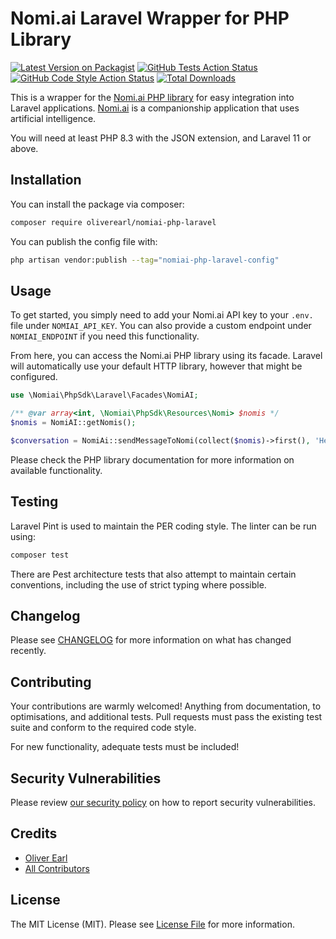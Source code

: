 # Nomi.ai Laravel Wrapper for PHP Library

[![Latest Version on Packagist](https://img.shields.io/packagist/v/oliverearl/nomiai-php-laravel.svg?style=flat-square)](https://packagist.org/packages/oliverearl/nomiai-php-laravel)
[![GitHub Tests Action Status](https://img.shields.io/github/actions/workflow/status/oliverearl/nomiai-php-laravel/run-tests.yml?branch=main&label=tests&style=flat-square)](https://github.com/oliverearl/nomiai-php-laravel/actions?query=workflow%3Arun-tests+branch%3Amain)
[![GitHub Code Style Action Status](https://img.shields.io/github/actions/workflow/status/oliverearl/nomiai-php-laravel/fix-php-code-style-issues.yml?branch=main&label=code%20style&style=flat-square)](https://github.com/oliverearl/nomiai-php-laravel/actions?query=workflow%3A"Fix+PHP+code+style+issues"+branch%3Amain)
[![Total Downloads](https://img.shields.io/packagist/dt/oliverearl/nomiai-php-laravel.svg?style=flat-square)](https://packagist.org/packages/oliverearl/nomiai-php-laravel)

This is a wrapper for the [Nomi.ai PHP library](https://github.com/oliverearl/nomiai-php) for easy integration into
Laravel applications. [Nomi.ai](https://www.nomi.ai) is a companionship application that uses artificial intelligence.

You will need at least PHP 8.3 with the JSON extension, and Laravel 11 or above.

## Installation

You can install the package via composer:

```bash
composer require oliverearl/nomiai-php-laravel
```

You can publish the config file with:

```bash
php artisan vendor:publish --tag="nomiai-php-laravel-config"
````

## Usage

To get started, you simply need to add your Nomi.ai API key to your `.env.` file under `NOMIAI_API_KEY`. You can also
provide a custom endpoint under `NOMIAI_ENDPOINT` if you need this functionality.

From here, you can access the Nomi.ai PHP library using its facade. Laravel will automatically use your default
HTTP library, however that might be configured.

```php
use \Nomiai\PhpSdk\Laravel\Facades\NomiAI;

/** @var array<int, \Nomiai\PhpSdk\Resources\Nomi> $nomis */
$nomis = NomiAI::getNomis();

$conversation = NomiAi::sendMessageToNomi(collect($nomis)->first(), 'Hello Nomi!');
```

Please check the PHP library documentation for more information on available functionality.

## Testing

Laravel Pint is used to maintain the PER coding style. The linter can be run using:

```bash
composer test
```

There are Pest architecture tests that also attempt to maintain certain conventions, including the use of strict typing 
where possible.

## Changelog

Please see [CHANGELOG](CHANGELOG.md) for more information on what has changed recently.

## Contributing

Your contributions are warmly welcomed! Anything from documentation, to optimisations, and additional tests. Pull requests must pass the existing test suite and conform to the required code style.

For new functionality, adequate tests must be included!

## Security Vulnerabilities

Please review [our security policy](../../security/policy) on how to report security vulnerabilities.

## Credits

- [Oliver Earl](https://github.com/oliverearl)
- [All Contributors](../../contributors)

## License

The MIT License (MIT). Please see [License File](LICENSE.md) for more information.
